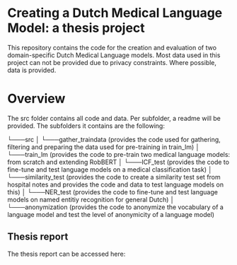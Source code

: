# Creating a Dutch Medical Language Model: a thesis project
This repository contains the code for the creation and evaluation of two domain-specific Dutch Medical Language models.
Most data used in this project can not be provided due to privacy constraints. Where possible, data is provided.

# Overview
The src folder contains all code and data. Per subfolder, a readme will be provided.
The subfolders it contains are the following:

└───src
│   └───gather_traindata (provides the code used for gathering, filtering and preparing the data used for pre-training in train_lm)
│   └───train_lm (provides the code to pre-train two medical language models: from scratch and extending RobBERT
│   └───ICF_test (provides the code to fine-tune and test language models on a medical classification task)
│   └───similarity_test (provides the code to create a similarity test set from hospital notes and provides the code and data to test language models on this)
│   └───NER_test (provides the code to fine-tune and test language models on named entitiy recognition for general Dutch)
│   └───anonymization (provides the code to anonymize the vocabulary of a language model and test the level of anonymicity of a language model)


## Thesis report
The thesis report can be accessed here:

